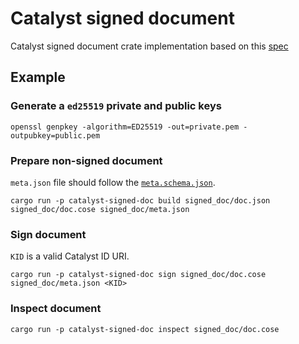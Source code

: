<!-- cspell: words collaborators -->

# Catalyst signed document

Catalyst signed document crate implementation based on this
[spec](https://input-output-hk.github.io/catalyst-libs/architecture/08_concepts/signed_doc/spec/)

## Example

### Generate a `ed25519` private and public keys

```shell
openssl genpkey -algorithm=ED25519 -out=private.pem -outpubkey=public.pem
```

### Prepare non-signed document

`meta.json` file should follow the [`meta.schema.json`](./meta.schema.json).

```shell
cargo run -p catalyst-signed-doc build signed_doc/doc.json signed_doc/doc.cose signed_doc/meta.json
```

### Sign document

`KID` is a valid Catalyst ID URI.

```shell
cargo run -p catalyst-signed-doc sign signed_doc/doc.cose signed_doc/meta.json <KID>
```

### Inspect document

```shell
cargo run -p catalyst-signed-doc inspect signed_doc/doc.cose
```
